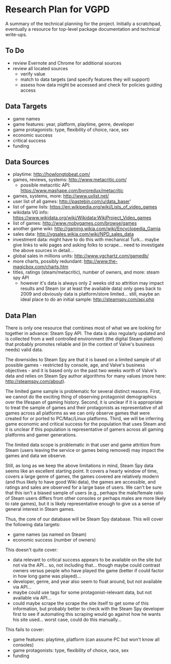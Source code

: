 # Research Plan for VGPD
A summary of the technical planning for the project. Initially a scratchpad,
eventually a resource for top-level package documentation and technical
write-ups.

## To Do
* review Evernote and Chrome for additional sources
* review all located sources
    * verify value
    * match to data targets (and specify features they will support)
    * assess how data might be accessed and check for policies guiding access

## Data Targets
* game names
* game features: year, platform, playtime, genre, developer
* game protagonists: type, flexibility of choice, race, sex
* economic success
* critical success
* funding

## Data Sources
* playtime: http://howlongtobeat.com/
* games, reviews, systems: http://www.metacritic.com/
  - possible metacritic API: https://www.mashape.com/byroredux/metacritic
* games, systems, more: http://www.uvlist.net/
* user list of all games: http://pastebin.com/u/data_baser'
* list of game lists: https://en.wikipedia.org/wiki/Lists_of_video_games
* wikidata VG info: https://www.wikidata.org/wiki/Wikidata:WikiProject_Video_games
* list of games: http://www.mobygames.com/browse/games
* another game wiki: http://gaming.wikia.com/wiki/Encyclopedia_Gamia
* sales data: http://vgsales.wikia.com/wiki/NPD_sales_data
* investment data: might have to do this with mechanical Turk... maybe give 
    links to wiki pages and asking folks to scrape... need to investigate the 
    above sources in detail...
* global sales in millions units: http://www.vgchartz.com/gamedb/
* more charts, possibly redundant: http://www.the-magicbox.com/charts.htm
* titles, ratings (steam/metacritic), number of owners, and more: steam spy API
    * however it's data is always only 2 weeks old so attrition may impact 
    results and Steam (or at least the available data) only goes back to 2009 
    and obviously data is platform/store limited... still, maybe an ideal place 
    to do an initial sample: http://steamspy.com/api.php

## Data Plan
There is only one resource that combines most of what we are looking for 
together in advance: Steam Spy API. The data is also regularly updated and is 
collected from a well controlled environment (the digital Steam platform) that 
probably promotes reliable and (in the context of Valve's business needs) valid 
data.

The downsides to Steam Spy are that it is based on a limited sample of all
possible games - restricted by console, age, and Valve's business objectives -
and it is based only on the past two weeks worth of Valve's data and 
relies on Steam Spy author algorithms for many values (more here:
http://steamspy.com/about).

The limited game sample is problematic for several distinct reasons. First,
we cannot do the exciting thing of observing protagonist demographics over
the lifespan of gaming history. Second, it is unclear if it is appropriate to
treat the sample of games and their protagonists as representative of all
games across all platforms as we can only observe games that were created for
or ported to PC/Mac/Linux platforms. Third, we will be inferring game 
economic and critical success for the population that uses Steam and it is
unclear if this population is representative of gamers across all gaming
platforms and gamer generations.

The limited data scope is problematic in that user and game attrition from
Steam (users leaving the service or games being removed) may impact the
games and data we observe.

Still, as long as we keep the above limitations in mind, Steam Spy data
seems like an excellent starting point. It covers a hearty window of 
time, covers a large genre of games, the games covered are relatively 
modern (and thus likely to have good Wiki data), the games are accessible, 
and ratings and sales are observed for a large base of users. We can't be
sure that this isn't a biased sample of users (e.g., perhaps the male/female
ratio of Steam users differs from other consoles or perhaps males are
more likely to rate games), but it is likely representative enough to give 
us a sense of general interest in Steam games.

Thus, the core of our database will be Steam Spy database. This will cover
the following data targets:

* game names (as named on Steam)
* economic success (number of owners)

This doesn't quite cover:

* data relevant to critical success appears to be available on the site but
    not via the API... so, not including that... though maybe could contrast
    owners versus people who have played the game (better if could factor
    in how long game was played)...
* developer, genre, and year also seem to float around, but not available
    via API...
* maybe could use tags for some protagonist-relevant data, but not available
    via API...
* could maybe scrape the scrape the site itself to get some of this 
    information, but probably better to check with the Steam Spy 
    developer first to see if automating this scraping would go against
    how he wants his site used... worst case, could do this manually...

This fails to cover:
* game features: playtime, platform (can assume PC but won't know all consoles)
* game protagonists: type, flexibility of choice, race, sex
* funding